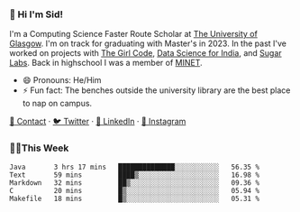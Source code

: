### 👋 Hi I'm Sid!
I'm a Computing Science Faster Route Scholar at [The University of Glasgow](https://gla.ac.uk). I'm on track for graduating with Master's in 2023. In the past I've worked on projects with [The Girl Code](https://thegirlcode.co/), [Data Science for India](), and [Sugar Labs](https://sugarlabs.org/). Back in highschool I was a member of [MINET](https://minet.co/). 

- 😄 Pronouns: He/Him
- ⚡ Fun fact: The benches outside the university library are the best place to nap on campus.

[📇 Contact](https://sid.gg/) · [🐦 Twitter](https://twitter.com/scholaronroad) · [👔 LinkedIn](https://linkedin.com/in/sidhant-bhavnani) · [📸 Instagram](https://www.instagram.com/bhavnani.pvt/) 

### 👨‍💻This Week
<!--START_SECTION:waka-->
```text
Java       3 hrs 17 mins   ██████████████░░░░░░░░░░░   56.35 % 
Text       59 mins         ████▒░░░░░░░░░░░░░░░░░░░░   16.98 % 
Markdown   32 mins         ██▒░░░░░░░░░░░░░░░░░░░░░░   09.36 % 
C          20 mins         █▒░░░░░░░░░░░░░░░░░░░░░░░   05.94 % 
Makefile   18 mins         █▒░░░░░░░░░░░░░░░░░░░░░░░   05.31 % 
```
<!--END_SECTION:waka-->
